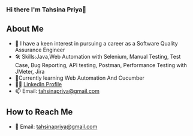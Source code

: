 ### Hi there I'm Tahsina Priya👋



## About Me
- 🌟 I have a keen interest in pursuing a career as a Software Quality Assurance Engineer 
- 🛠 Skills:Java,Web Automation with Selenium, Manual Testing, Test Case, Bug Reporting, API testing, Postman, Performance Testing with JMeter, Jira  
- 🌱Currently learning Web Automation And Cucumber 
- 👩‍💻 [LinkedIn Profile](<tahsina-priy9b6015114a->) 
- 📫 Email: tahsinapriya@gmail.com 
## How to Reach Me
- 📧 Email: tahsinapriya@gmail.com


